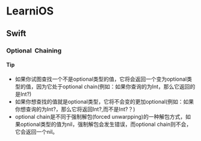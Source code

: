 # LearniOS

## Swift

### Optional  Chaining



#### Tip
* 如果你试图查找一个不是optional类型的值，它将会返回一个变为optional类型的值，因为它处于optional chain(例如：如果你查询的为Int，那么它返回的是Int?)
* 如果你想查找的值就是optional类型，它将不会变的更加optional(例如：如果你想查询的为Int?，那么它将返回Int?,而不是Int?？)
* optional chain是不同于强制解包(forced unwarpping)的一种解包方式，如果optional类型的值为nil，强制解包会发生错误，而optional chain则不会，它会返回一个nil。
